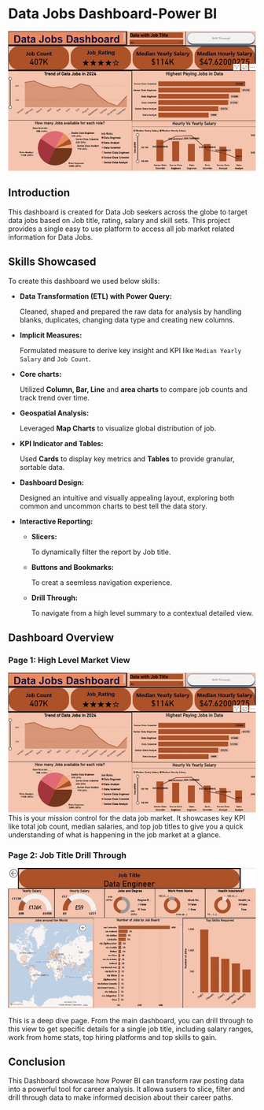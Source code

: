 # Data Jobs Dashboard-Power BI
![alt text](https://github.com/shivshakti2804/Power-BI/blob/main/Data_Jobs_Around_The_World_Dashboard1/Images/Data_Jobs_Dashboard_Page1.jpg?raw=true)
## Introduction
This dashboard is created for Data Job seekers across the globe to target data jobs based on Job title, rating, salary and skill sets. This project provides a single easy to use platform to access all job market related information for Data Jobs.

## Skills Showcased
To  create this dashboard we used below skills:
- **Data Transformation (ETL) with Power Query:**

    Cleaned, shaped and prepared the raw data for analysis by handling blanks, duplicates, changing data type and creating new columns.
- **Implicit Measures:**

    Formulated measure to derive key insight and KPI like `Median Yearly Salary` and `Job Count`.
- **Core charts:**

    Utilized **Column, Bar, Line** and **area charts** to compare job counts and track trend over time.
- **Geospatial Analysis:**
    
    Leveraged **Map Charts** to visualize global distribution of job.
- **KPI Indicator and Tables:**
    
    Used **Cards** to display key metrics and **Tables** to provide granular, sortable data.
- **Dashboard Design:**

    Designed an intuitive and visually appealing layout, exploring both common and uncommon charts to best tell the data story.
- **Interactive Reporting:**
    - **Slicers:** 
    
        To dynamically filter the report by Job title.
    - **Buttons and Bookmarks:** 
    
        To creat a seemless navigation experience.
    - **Drill Through:** 
    
        To navigate from a high level summary to a contextual detailed view.

## Dashboard Overview

### Page 1: High Level Market View
![alt text](https://github.com/shivshakti2804/Power-BI/blob/main/Data_Jobs_Around_The_World_Dashboard1/Images/Data_Jobs_Dashboard_Page1.jpg?raw=true)
This is your mission control for the data job market. It showcases key KPI like total job count, median salaries, and top job titles to give you a quick understanding of what is happening in the job market at a glance.

### Page 2: Job Title Drill Through
![alt text](https://github.com/shivshakti2804/Power-BI/blob/main/Data_Jobs_Around_The_World_Dashboard1/Images/Data_Jobs_Dashboard_Page2.jpg?raw=true)

This is a deep dive page. From the main dashboard, you can drill through to this view to get specific details for a single job title, including salary ranges, work from home stats, top hiring platforms and top skills to gain.

## Conclusion
This Dashboard showcase how Power BI can transform raw posting data into a powerful tool for career analysis. It allowa susers to slice, filter and drill through data to make informed decision about their career paths.
